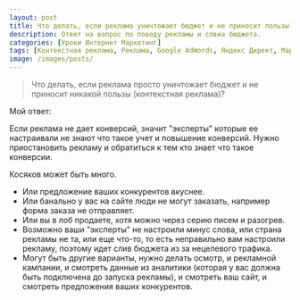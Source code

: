 ```yaml
---
layout: post
title: Что делать, если реклама уничтожает бюджет и не приносит пользы?
description: Ответ на вопрос по поводу рекламы и слвиа бюджета.
categories: [Уроки Интернет Маркетинг]
tags: [Контекстная реклама, Реклама, Google AdWords, Яндекс Директ, Маркетинг]
image: /images/posts/
---
```


<!-- <img src="{{ site.baseurl }}/images/posts/chto-delat-yesli-reklama-unichtozhayet-byudzhet-i-ne-prinosit-polzy.md"
alt="Что делать, если реклама уничтожает бюджет и не приносит ни какой пользы?" title="Ответ на вопрос про реклму">
-->
<blockquote>
Что делать, если реклама просто уничтожает бюджет и не приносит никакой пользы (контекстная реклама)?
</blockquote>

Мой ответ:

Если реклама не дает конверсий, значит "эксперты" которые ее настраивали не знают что такое учет и повышение конверсий. Нужно приостановить рекламу и обратиться к тем кто знает что такое конверсии. 

Косяков может быть много. 
<ul>
<li>
Или предложение ваших конкурентов вкуснее.
</li><li>
Или банально у вас на сайте люди не могут заказать, например форма заказа не отправляет.
</li><li>
Или вы в лоб продаете, хотя можно через  серию писем и разогрев. 
</li><li>
Возможно ваши "эксперты" не настроили минус слова, или страна рекламы не та, или еще что-то, то есть неправильно вам настроили рекламу, поэтому идет слив бюджета из за нецелевого трафика. 
</li><li>
Могут быть другие варианты, нужно делать осмотр, и рекламной кампании, и смотреть данные из аналитики (которая у вас должна быть подключена до запуска рекламы), и смотреть ваш сайт, и смотреть предложения ваших конкурентов.
</li>
</ul>
